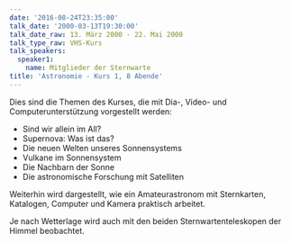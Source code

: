 ```yaml
---
date: '2016-08-24T23:35:00'
talk_date: '2000-03-13T19:30:00'
talk_date_raw: 13. März 2000 - 22. Mai 2000
talk_type_raw: VHS-Kurs
talk_speakers:
  speaker1:
    name: Mitglieder der Sternwarte
title: 'Astronomie - Kurs 1, 8 Abende'
---
```

 Dies sind die Themen des Kurses, die mit Dia-, Video- und Computerunterstützung vorgestellt werden:
 - Sind wir allein im All?
 - Supernova: Was ist das?
 - Die neuen Welten unseres Sonnensystems
 - Vulkane im Sonnensystem
 - Die Nachbarn der Sonne
 - Die astronomische Forschung mit Satelliten

  Weiterhin wird dargestellt, wie ein Amateurastronom mit Sternkarten, Katalogen, Computer und Kamera praktisch arbeitet.
  
  Je nach Wetterlage wird auch mit den beiden Sternwartenteleskopen der Himmel beobachtet.